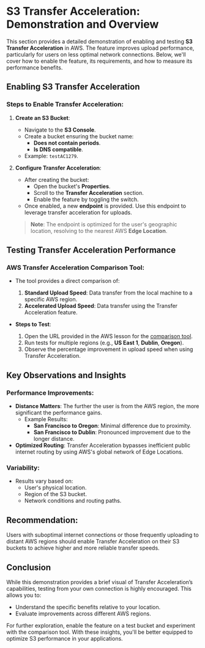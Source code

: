 # S3 Transfer Acceleration: Demonstration and Overview

This section provides a detailed demonstration of enabling and testing **S3 Transfer Acceleration** in AWS. The feature improves upload performance, particularly for users on less optimal network connections. Below, we'll cover how to enable the feature, its requirements, and how to measure its performance benefits.

## Enabling S3 Transfer Acceleration

### Steps to Enable Transfer Acceleration:

1. **Create an S3 Bucket**:

   - Navigate to the **S3 Console**.
   - Create a bucket ensuring the bucket name:
     - **Does not contain periods**.
     - **Is DNS compatible**.
   - Example: `testAC1279`.

2. **Configure Transfer Acceleration**:

   - After creating the bucket:
     - Open the bucket's **Properties**.
     - Scroll to the **Transfer Acceleration** section.
     - Enable the feature by toggling the switch.
   - Once enabled, a new **endpoint** is provided. Use this endpoint to leverage transfer acceleration for uploads.

   > **Note**: The endpoint is optimized for the user's geographic location, resolving to the nearest AWS **Edge Location**.

## Testing Transfer Acceleration Performance

### AWS Transfer Acceleration Comparison Tool:

- The tool provides a direct comparison of:

  1. **Standard Upload Speed**: Data transfer from the local machine to a specific AWS region.
  2. **Accelerated Upload Speed**: Data transfer using the Transfer Acceleration feature.

- **Steps to Test**:
  1. Open the URL provided in the AWS lesson for the [comparison tool](http://s3-accelerate-speedtest.s3-accelerate.amazonaws.com/en/accelerate-speed-comparsion.html).
  2. Run tests for multiple regions (e.g., **US East 1**, **Dublin**, **Oregon**).
  3. Observe the percentage improvement in upload speed when using Transfer Acceleration.

## Key Observations and Insights

### Performance Improvements:

- **Distance Matters**: The further the user is from the AWS region, the more significant the performance gains.
  - Example Results:
    - **San Francisco to Oregon**: Minimal difference due to proximity.
    - **San Francisco to Dublin**: Pronounced improvement due to the longer distance.
- **Optimized Routing**: Transfer Acceleration bypasses inefficient public internet routing by using AWS's global network of Edge Locations.

### Variability:

- Results vary based on:
  - User's physical location.
  - Region of the S3 bucket.
  - Network conditions and routing paths.

## Recommendation:

Users with suboptimal internet connections or those frequently uploading to distant AWS regions should enable Transfer Acceleration on their S3 buckets to achieve higher and more reliable transfer speeds.

## Conclusion

While this demonstration provides a brief visual of Transfer Acceleration’s capabilities, testing from your own connection is highly encouraged. This allows you to:

- Understand the specific benefits relative to your location.
- Evaluate improvements across different AWS regions.

For further exploration, enable the feature on a test bucket and experiment with the comparison tool. With these insights, you'll be better equipped to optimize S3 performance in your applications.

